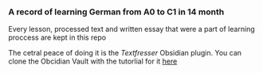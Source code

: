 ### A record of learning German from A0 to C1 in 14 month

Every lesson, processed text and written essay that were a part of learning proccess are kept in this repo 

The cetral peace of doing it is the _Textfresser_ Obsidian plugin. You can clone the Obcidian Vault with the tutorlial for it [here](https://github.com/clockblocker/Textfresser_vault)
